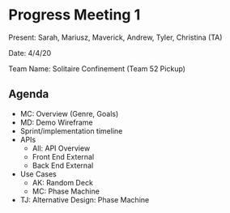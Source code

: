# Progress Meeting 1

Present: Sarah, Mariusz, Maverick, Andrew, Tyler, Christina (TA)

Date: 4/4/20

Team Name: Solitaire Confinement (Team 52 Pickup)

## Agenda

 - MC: Overview (Genre, Goals)
 - MD: Demo Wireframe
 - Sprint/implementation timeline
 - APIs
     - All: API Overview
     - Front End External
     - Back End External
 - Use Cases
    - AK: Random Deck
    - MC: Phase Machine
 - TJ: Alternative Design: Phase Machine